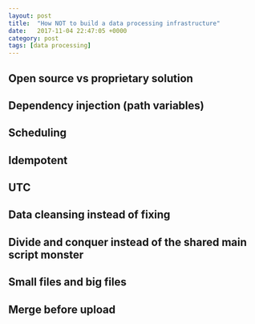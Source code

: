 ```yaml
---
layout: post
title:  "How NOT to build a data processing infrastructure"
date:   2017-11-04 22:47:05 +0000
category: post
tags: [data processing]
---
```


## Open source vs proprietary solution

## Dependency injection (path variables)

## Scheduling

## Idempotent

## UTC

## Data cleansing instead of fixing

## Divide and conquer instead of the shared main script monster

## Small files and big files

## Merge before upload
